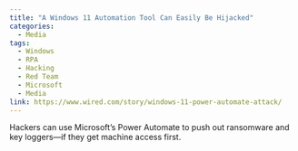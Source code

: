 ```yaml
---
title: "A Windows 11 Automation Tool Can Easily Be Hijacked"
categories:
  - Media
tags:
  - Windows
  - RPA
  - Hacking
  - Red Team
  - Microsoft
  - Media
link: https://www.wired.com/story/windows-11-power-automate-attack/
---
```


Hackers can use Microsoft’s Power Automate to push out ransomware and key loggers—if they get machine access first.

